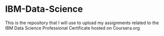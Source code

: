 # IBM-Data-Science
This is the repository that I will use to upload my assignments related to the IBM Data Science Professional Certificate hosted on Coursera.org
